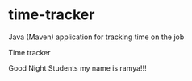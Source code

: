 # time-tracker
Java (Maven) application for tracking time on the job

Time tracker

Good Night Students my name is ramya!!!
